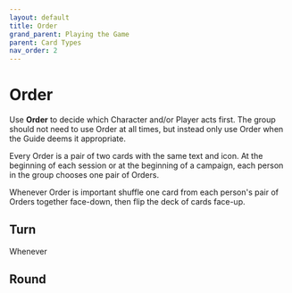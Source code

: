 ```yaml
---
layout: default
title: Order
grand_parent: Playing the Game
parent: Card Types
nav_order: 2
---
```



# Order

Use **Order** to decide which Character and/or Player acts first. The group should not need to use Order at all times, but instead only use Order when the Guide deems it appropriate. 

Every Order is a pair of two cards with the same text and icon. At the beginning of each session or at the beginning of a campaign, each person in the group chooses one pair of Orders. 

Whenever Order is important shuffle one card from each person's pair of Orders together face-down, then flip the deck of cards face-up. 

## Turn

Whenever

## Round